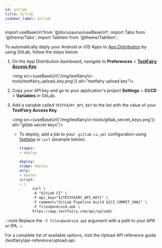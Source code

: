```yaml
---
id: gitlab
title: Gitlab
sidebar_label: Gitlab
---
```


import useBaseUrl from '@docusaurus/useBaseUrl';
import Tabs from '@theme/Tabs';
import TabItem from '@theme/TabItem';

To automatically deply your Android or iOS Apps to [App Distribution](https://app.testfairy.com/) by using GitLab, follow the steps below:

1. On the App Distribution dashboard, navigate to **Preferences** > **[TestFairy Access Key](https://app.testfairy.com/settings/access-key)**.

   <img src={useBaseUrl('/img/testfairy/ci-tools/testfairy_upload_key.png')} alt="testfairy upload key"/>

2. Copy your API key and go to your application's project **Settings** > **CI/CD** > **Variables** in GitLab.
3. Add a variable called `TESTFAIRY_API_KEY` to the list with the value of your **TestFairy Access Key**.

   <img src={useBaseUrl('/img/testfairy/ci-tools/gitlab_secret_keys.png')} alt="gitlab secret keys"/>

   - To deploy, add a job to your `.gitlab-ci.yml` configuration using [fastlane](https://docs.fastlane.tools/getting-started/ios/beta-deployment/) or `curl` (example below).

     ```yaml
     stages:
     - deploy

     deploy:
     stage: deploy
     only:
     - master
     script:
     - |
           curl \
           -A "GitLab CI" \
           -F api_key="${TESTFAIRY_API_KEY}" \
           -F comment="GitLab Pipeline build ${CI_COMMIT_SHA}" \
           -F file=@android.apk \
           https://app.testfairy.com/api/upload/
     ```

:::note
Replace the `-F file=@android.apk` argument with a path to your APK or IPA.
:::

For a complete list of available options, visit the Upload API reference guide /testfairy/api-reference/upload-api.
